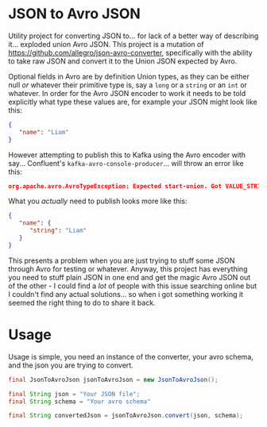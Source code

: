 # JSON to Avro JSON
Utility project for converting JSON to... for lack of a better way of describing it... exploded union Avro JSON. This project is a mutation of https://github.com/allegro/json-avro-converter, specifically with the ability to take raw JSON and convert it to the Union JSON expected by Avro.

Optional fields in Avro are by definition Union types, as they can be either null _or_ whatever their primitive type is, say a ```long``` or a ```string``` or an ```int``` or whatever. In order for the Avro JSON encoder to work it needs to be told explicitly what type these values are, for example your JSON might look like this:

```json
{
   "name": "Liam"
}
```

However attempting to publish this to Kafka using the Avro encoder with say... Confluent's ```kafka-avro-console-producer```... will throw an error like this:

```json
org.apache.avro.AvroTypeException: Expected start-union. Got VALUE_STRING
```

What you _actually_ need to publish looks more like this:

```json
{
   "name": {
      "string": "Liam"
   }
}
```

This presents a problem when you are just trying to stuff some JSON through Avro for testing or whatever. Anyway, this project has everything you need to stuff plain JSON in one end and get the magic Avro JSON out of the other - I could find a _lot_ of people with this issue searching online but I couldn't find any actual solutions... so when i got something working it seemed the right thing to do to share it back. 

# Usage
Usage is simple, you need an instance of the converter, your avro schema, and the json you are trying to convert.

```java
final JsonToAvroJson jsonToAvroJson = new JsonToAvroJson();

final String json = "Your JSON file";
final String schema = "Your avro schema"

final String convertedJson = jsonToAvroJson.convert(json, schema);
```